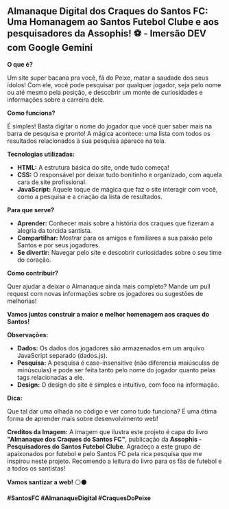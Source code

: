## Almanaque Digital dos Craques do Santos FC: Uma Homanagem ao **Santos Futebol Clube** e aos **pesquisadores da Assophis!** ⚽️ - Imersão DEV com Google Gemini

**O que é?**

Um site super bacana pra você, fã do Peixe, matar a saudade dos seus ídolos!  Com ele, você pode pesquisar por qualquer jogador, seja pelo nome ou até mesmo pela posição, e descobrir um monte de curiosidades e informações sobre a carreira dele. 

**Como funciona?**

É simples! Basta digitar o nome do jogador que você quer saber mais na barra de pesquisa e pronto! A mágica acontece: uma lista com todos os resultados relacionados à sua pesquisa aparece na tela. 

**Tecnologias utilizadas:**

* **HTML:** A estrutura básica do site, onde tudo começa!
* **CSS:** O responsável por deixar tudo bonitinho e organizado, com aquela cara de site profissional.
* **JavaScript:** Aquele toque de mágica que faz o site interagir com você, como a pesquisa e a criação da lista de resultados.

**Para que serve?**

* **Aprender:** Conhecer mais sobre a história dos craques que fizeram a alegria da torcida santista.
* **Compartilhar:** Mostrar para os amigos e familiares a sua paixão pelo Santos e por seus jogadores.
* **Se divertir:** Navegar pelo site e descobrir curiosidades sobre o seu time do coração.

**Como contribuir?**

Quer ajudar a deixar o Almanaque ainda mais completo? Mande um pull request com novas informações sobre os jogadores ou sugestões de melhorias! 

**Vamos juntos construir a maior e melhor homenagem aos craques do Santos!** 

**Observações:**

* **Dados:** Os dados dos jogadores são armazenados em um arquivo JavaScript separado (dados.js). 
* **Pesquisa:** A pesquisa é case-insensitive (não diferencia maiúsculas de minúsculas) e pode ser feita tanto pelo nome do jogador quanto pelas tags relacionadas a ele.
* **Design:** O design do site é simples e intuitivo, com foco na informação. 

**Dica:**

Que tal dar uma olhada no código e ver como tudo funciona? É uma ótima forma de aprender mais sobre desenvolvimento web! 

**Creditos da Imagem:**
A imagem que ilustra este projeto é capa do livro **"Almanaque dos Craques do Santos FC"**, publicação da **Assophis - Pesquisadores do Santos Futebol Clube**. Agradeço a este grupo de apaixonados por futebol e pelo Santos FC pela rica pesquisa que me inspirou neste projeto. Recomendo a leitura do livro para os fãs de futebol e a todos os santistas!

**Vamos santizar a web!** ⚪⚫

**#SantosFC #AlmanaqueDigital #CraquesDoPeixe**
